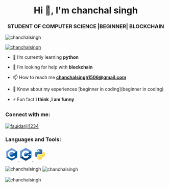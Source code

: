 <h1 align="center">Hi 👋, I'm chanchal singh</h1>
<h3 align="center">STUDENT OF COMPUTER SCIENCE |BEGINNER| BLOCKCHAIN</h3>

<p align="left"> <img src="https://komarev.com/ghpvc/?username=chanchalsingh&label=Profile%20views&color=0e75b6&style=flat" alt="chanchalsingh" /> </p>

<p align="left"> <a href="https://github.com/ryo-ma/github-profile-trophy"><img src="https://github-profile-trophy.vercel.app/?username=chanchalsingh" alt="chanchalsingh" /></a> </p>

- 🌱 I’m currently learning **python**

- 🤝 I’m looking for help with **blockchain**

- 📫 How to reach me **chanchalsingh1506@gmail.com**

- 📄 Know about my experiences [beginner in coding](beginner in coding)

- ⚡ Fun fact **I think ,I am funny**

<h3 align="left">Connect with me:</h3>
<p align="left">
<a href="https://instagram.com/faujdarjii1234" target="blank"><img align="center" src="https://raw.githubusercontent.com/rahuldkjain/github-profile-readme-generator/master/src/images/icons/Social/instagram.svg" alt="faujdarjii1234" height="30" width="40" /></a>
</p>

<h3 align="left">Languages and Tools:</h3>
<p align="left"> <a href="https://www.cprogramming.com/" target="_blank" rel="noreferrer"> <img src="https://raw.githubusercontent.com/devicons/devicon/master/icons/c/c-original.svg" alt="c" width="40" height="40"/> </a> <a href="https://www.w3schools.com/cpp/" target="_blank" rel="noreferrer"> <img src="https://raw.githubusercontent.com/devicons/devicon/master/icons/cplusplus/cplusplus-original.svg" alt="cplusplus" width="40" height="40"/> </a> <a href="https://www.python.org" target="_blank" rel="noreferrer"> <img src="https://raw.githubusercontent.com/devicons/devicon/master/icons/python/python-original.svg" alt="python" width="40" height="40"/> </a> </p>

<p><img align="left" src="https://github-readme-stats.vercel.app/api/top-langs?username=chanchalsingh&show_icons=true&locale=en&layout=compact" alt="chanchalsingh" /></p>

<p>&nbsp;<img align="center" src="https://github-readme-stats.vercel.app/api?username=chanchalsingh&show_icons=true&locale=en" alt="chanchalsingh" /></p>

<p><img align="center" src="https://github-readme-streak-stats.herokuapp.com/?user=chanchalsingh&" alt="chanchalsingh" /></p>

